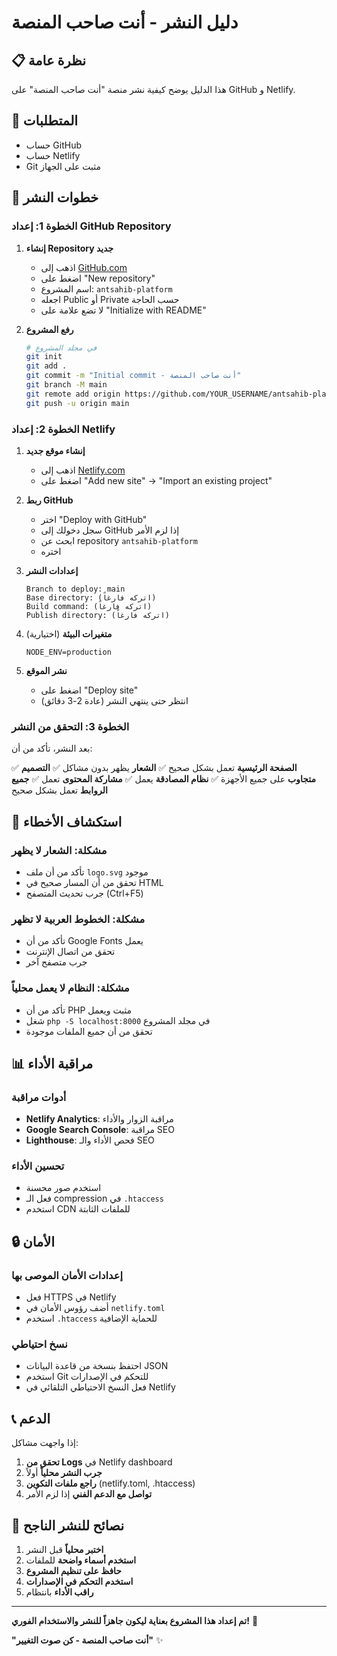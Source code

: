 # دليل النشر - أنت صاحب المنصة

## 📋 نظرة عامة

هذا الدليل يوضح كيفية نشر منصة "أنت صاحب المنصة" على GitHub و Netlify.

## 🚀 المتطلبات

- حساب GitHub
- حساب Netlify
- Git مثبت على الجهاز

## 📝 خطوات النشر

### الخطوة 1: إعداد GitHub Repository

1. **إنشاء Repository جديد**
   - اذهب إلى [GitHub.com](https://github.com)
   - اضغط على "New repository"
   - اسم المشروع: `antsahib-platform`
   - اجعله Public أو Private حسب الحاجة
   - لا تضع علامة على "Initialize with README"

2. **رفع المشروع**
   ```bash
   # في مجلد المشروع
   git init
   git add .
   git commit -m "Initial commit - أنت صاحب المنصة"
   git branch -M main
   git remote add origin https://github.com/YOUR_USERNAME/antsahib-platform.git
   git push -u origin main
   ```

### الخطوة 2: إعداد Netlify

1. **إنشاء موقع جديد**
   - اذهب إلى [Netlify.com](https://netlify.com)
   - اضغط على "Add new site" → "Import an existing project"

2. **ربط GitHub**
   - اختر "Deploy with GitHub"
   - سجل دخولك إلى GitHub إذا لزم الأمر
   - ابحث عن repository `antsahib-platform`
   - اختره

3. **إعدادات النشر**
   ```
   Branch to deploy: main
   Base directory: (اتركه فارغاً)
   Build command: (اتركه فارغاً)
   Publish directory: (اتركه فارغاً)
   ```

4. **متغيرات البيئة** (اختيارية)
   ```
   NODE_ENV=production
   ```

5. **نشر الموقع**
   - اضغط على "Deploy site"
   - انتظر حتى ينتهي النشر (عادة 2-3 دقائق)

### الخطوة 3: التحقق من النشر

بعد النشر، تأكد من أن:

✅ **الصفحة الرئيسية** تعمل بشكل صحيح
✅ **الشعار** يظهر بدون مشاكل
✅ **التصميم متجاوب** على جميع الأجهزة
✅ **نظام المصادقة** يعمل
✅ **مشاركة المحتوى** تعمل
✅ **جميع الروابط** تعمل بشكل صحيح

## 🔧 استكشاف الأخطاء

### مشكلة: الشعار لا يظهر
- تأكد من أن ملف `logo.svg` موجود
- تحقق من أن المسار صحيح في HTML
- جرب تحديث المتصفح (Ctrl+F5)

### مشكلة: الخطوط العربية لا تظهر
- تأكد من أن Google Fonts يعمل
- تحقق من اتصال الإنترنت
- جرب متصفح آخر

### مشكلة: النظام لا يعمل محلياً
- تأكد من أن PHP مثبت ويعمل
- شغل `php -S localhost:8000` في مجلد المشروع
- تحقق من أن جميع الملفات موجودة

## 📊 مراقبة الأداء

### أدوات مراقبة
- **Netlify Analytics**: مراقبة الزوار والأداء
- **Google Search Console**: مراقبة SEO
- **Lighthouse**: فحص الأداء والـ SEO

### تحسين الأداء
- استخدم صور محسنة
- فعل الـ compression في `.htaccess`
- استخدم CDN للملفات الثابتة

## 🔒 الأمان

### إعدادات الأمان الموصى بها
- فعل HTTPS في Netlify
- أضف رؤوس الأمان في `netlify.toml`
- استخدم `.htaccess` للحماية الإضافية

### نسخ احتياطي
- احتفظ بنسخة من قاعدة البيانات JSON
- استخدم Git للتحكم في الإصدارات
- فعل النسخ الاحتياطي التلقائي في Netlify

## 📞 الدعم

إذا واجهت مشاكل:

1. **تحقق من Logs** في Netlify dashboard
2. **جرب النشر محلياً** أولاً
3. **راجع ملفات التكوين** (netlify.toml, .htaccess)
4. **تواصل مع الدعم الفني** إذا لزم الأمر

## 🎯 نصائح للنشر الناجح

1. **اختبر محلياً** قبل النشر
2. **استخدم أسماء واضحة** للملفات
3. **حافظ على تنظيم المشروع**
4. **استخدم التحكم في الإصدارات**
5. **راقب الأداء** بانتظام

---

**تم إعداد هذا المشروع بعناية ليكون جاهزاً للنشر والاستخدام الفوري!** 🌟

**"أنت صاحب المنصة - كن صوت التغيير"** ✨